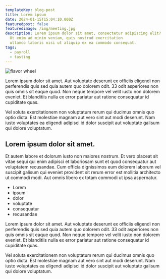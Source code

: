 ```yaml
---
templateKey: blog-post
title: Lorem ipsum
date: 2024-01-15T15:04:10.000Z
featuredpost: false
featuredimage: /img/meeting.jpg
description: Lorem ipsum dolor sit amet, consectetur adipiscing elit?
  Ut enim ad minim veniam, quis nostrud exercitation
  ullamco laboris nisi ut aliquip ex ea commodo consequat.
tags:
  - payroll
  - tasting
---
```


![flavor wheel](/img/meeting.jpg)

Lorem ipsum dolor sit amet. Aut voluptate deserunt ex officiis eligendi non perferendis quis sed quia autem quo dolorem odit. 33 odit asperiores non quis omnis sit eaque quod. Non neque tempore vel velit iusto non dolorem eveniet. Et blanditiis nulla ex error pariatur aut ratione consequatur id cupiditate quas.

Vel soluta exercitationem non voluptatum rerum qui ducimus omnis quo optio dicta. Est molestiae magnam aut vero sint aut modi deserunt. Nam iusto voluptates ea eligendi adipisci id dolor suscipit aut voluptate galisum qui dolore voluptatum.

## Lorem ipsum dolor sit amet.

Et autem labore et dolorum iusto non maiores nostrum. Et vero placeat sit vitae sequi qui enim adipisci et laboriosam sunt et quod consequatur aut voluptatem recusandae. Cum officia dignissimos eum dolorem laborum vel suscipit galisum qui eveniet provident sit rerum error est mollitia architecto ut commodi modi. Aut omnis libero ex totam commodi ut ipsa aspernatur.

- Lorem
- ipsum
- dolor
- voluptate
- consequatur
- recusandae

Lorem ipsum dolor sit amet. Aut voluptate deserunt ex officiis eligendi non perferendis quis sed quia autem quo dolorem odit. 33 odit asperiores non quis omnis sit eaque quod. Non neque tempore vel velit iusto non dolorem eveniet. Et blanditiis nulla ex error pariatur aut ratione consequatur id cupiditate quas.

Vel soluta exercitationem non voluptatum rerum qui ducimus omnis quo optio dicta. Est molestiae magnam aut vero sint aut modi deserunt. Nam iusto voluptates ea eligendi adipisci id dolor suscipit aut voluptate galisum qui dolore voluptatum.
